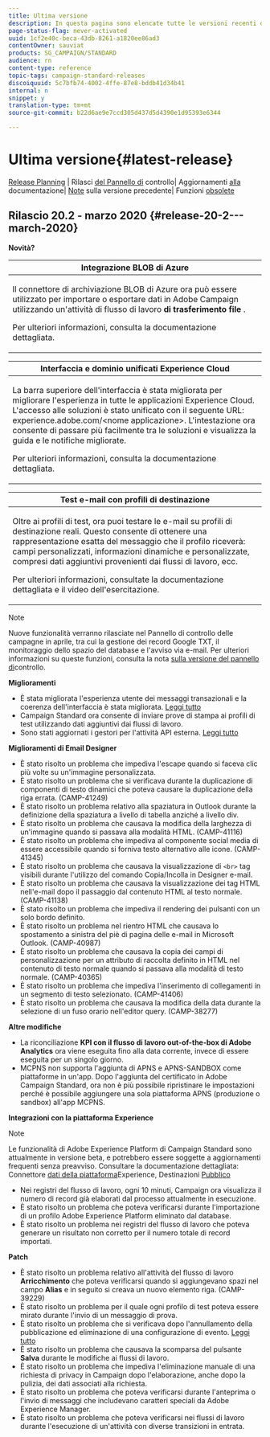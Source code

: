```yaml
---
title: Ultima versione
description: In questa pagina sono elencate tutte le versioni recenti di Adobe Campaign Standard.
page-status-flag: never-activated
uuid: 1cf2e40c-beca-43db-8261-a1820ee86ad3
contentOwner: sauviat
products: SG_CAMPAIGN/STANDARD
audience: rn
content-type: reference
topic-tags: campaign-standard-releases
discoiquuid: 5c7bfb74-4002-4ffe-87e8-bddb41d34b41
internal: n
snippet: y
translation-type: tm+mt
source-git-commit: b22d6ae9e7ccd305d437d5d4390e1d95393e6344

---
```



# Ultima versione{#latest-release}

[Release Planning](https://helpx.adobe.com/campaign/kb/acs-release-planning.html) | Rilasci [del Pannello di](https://docs.adobe.com/content/help/en/control-panel/using/release-notes.html) controllo| Aggiornamenti [alla](../../rn/using/documentation-updates.md) documentazione| [Note](../../rn/using/release-notes-2019.md) sulla versione precedente| Funzioni [obsolete](https://helpx.adobe.com/campaign/kb/acs-deprecated-and-removed-features.html)

## Rilascio 20.2 - marzo 2020 {#release-20-2---march-2020}

**Novità?**

<table> 
 <thead> 
  <tr> 
   <th> <strong>Integrazione BLOB di Azure</strong><br /> </th> 
  </tr> 
 </thead> 
 <tbody> 
  <tr> 
   <td> <p>Il connettore di archiviazione BLOB di Azure ora può essere utilizzato per importare o esportare dati in Adobe Campaign utilizzando un'attività di flusso di lavoro <strong>di trasferimento file</strong> . </p>
    <p>Per ulteriori informazioni, consulta la documentazione <a href="../../administration/using/external-accounts.md#microsoft-azure-external-account"></a>dettagliata.</p>
   </td> 
  </tr> 
 </tbody> 
</table>

<table> 
 <thead> 
  <tr> 
   <th> <strong>Interfaccia e dominio unificati Experience Cloud</strong><br /> </th> 
  </tr> 
 </thead> 
 <tbody> 
  <tr> 
   <td> <p>La barra superiore dell'interfaccia è stata migliorata per migliorare l'esperienza in tutte le applicazioni Experience Cloud. L'accesso alle soluzioni è stato unificato con il seguente URL: experience.adobe.com/&lt;nome applicazione&gt;. L'intestazione ora consente di passare più facilmente tra le soluzioni e visualizza la guida e le notifiche migliorate.</p>
    <p>Per ulteriori informazioni, consulta la documentazione <a href="../../start/using/interface-description.md#top-bar"></a>dettagliata. </p>
   </td> 
  </tr> 
 </tbody> 
</table>

<table> 
 <thead> 
  <tr> 
   <th> <strong>Test e-mail con profili di destinazione</strong><br /> </th> 
  </tr> 
 </thead> 
 <tbody> 
  <tr> 
   <td> <p>Oltre ai profili di test, ora puoi testare le e-mail su profili di destinazione reali. Questo consente di ottenere una rappresentazione esatta del messaggio che il profilo riceverà: campi personalizzati, informazioni dinamiche e personalizzate, compresi dati aggiuntivi provenienti dai flussi di lavoro, ecc. </p>
    <p>Per ulteriori informazioni, consultate la documentazione <a href="../../sending/using/testing-messages-using-target.md"></a> dettagliata e il video <a href="https://docs.adobe.com/content/help/en/campaign-standard-learn/tutorials/communication-channels/email/profile-substitution.html"></a>dell'esercitazione. </p>
   </td> 
  </tr> 
 </tbody> 
</table>

>[!NOTE]
>
>Nuove funzionalità verranno rilasciate nel Pannello di controllo delle campagne in aprile, tra cui la gestione dei record Google TXT, il monitoraggio dello spazio del database e l&#39;avviso via e-mail. Per ulteriori informazioni su queste funzioni, consulta la nota [sulla versione del pannello di](https://docs.adobe.com/content/help/en/control-panel/using/release-notes.html)controllo.

**Miglioramenti**

* È stata migliorata l&#39;esperienza utente dei messaggi transazionali e la coerenza dell&#39;interfaccia è stata migliorata. [Leggi tutto](../../channels/using/about-transactional-messaging.md)
* Campaign Standard ora consente di inviare prove di stampa ai profili di test utilizzando dati aggiuntivi dai flussi di lavoro.
* Sono stati aggiornati i gestori per l&#39;attività API esterna. [Leggi tutto](../../automating/using/external-api.md)

**Miglioramenti di Email Designer**

* È stato risolto un problema che impediva l&#39;escape quando si faceva clic più volte su un&#39;immagine personalizzata.
* È stato risolto un problema che si verificava durante la duplicazione di componenti di testo dinamici che poteva causare la duplicazione della riga errata. (CAMP-41249)
* È stato risolto un problema relativo alla spaziatura in Outlook durante la definizione della spaziatura a livello di tabella anziché a livello div.
* È stato risolto un problema che causava la modifica della larghezza di un&#39;immagine quando si passava alla modalità HTML. (CAMP-41116)
* È stato risolto un problema che impediva al componente social media di essere accessibile quando si forniva testo alternativo alle icone. (CAMP-41345)
* È stato risolto un problema che causava la visualizzazione di `<br>` tag visibili durante l&#39;utilizzo del comando Copia/Incolla in Designer e-mail.
* È stato risolto un problema che causava la visualizzazione dei tag HTML nell&#39;e-mail dopo il passaggio dal contenuto HTML al testo normale. (CAMP-41138)
* È stato risolto un problema che impediva il rendering dei pulsanti con un solo bordo definito.
* È stato risolto un problema nel rientro HTML che causava lo spostamento a sinistra del piè di pagina delle e-mail in Microsoft Outlook. (CAMP-40987)
* È stato risolto un problema che causava la copia dei campi di personalizzazione per un attributo di raccolta definito in HTML nel contenuto di testo normale quando si passava alla modalità di testo normale. (CAMP-40365)
* È stato risolto un problema che impediva l&#39;inserimento di collegamenti in un segmento di testo selezionato. (CAMP-41406)
* È stato risolto un problema che causava la modifica della data durante la selezione di un fuso orario nell&#39;editor query. (CAMP-38277)

**Altre modifiche**

* La riconciliazione **KPI con il flusso di lavoro out-of-the-box di Adobe Analytics** ora viene eseguita fino alla data corrente, invece di essere eseguita per un singolo giorno.
* MCPNS non supporta l&#39;aggiunta di APNS e APNS-SANDBOX come piattaforme in un&#39;app. Dopo l&#39;aggiunta del certificato in Adobe Campaign Standard, ora non è più possibile ripristinare le impostazioni perché è possibile aggiungere una sola piattaforma APNS (produzione o sandbox) all&#39;app MCPNS.

**Integrazioni con la piattaforma Experience**

>[!NOTE]
>
>Le funzionalità di Adobe Experience Platform di Campaign Standard sono attualmente in versione beta, e potrebbero essere soggette a aggiornamenti frequenti senza preavviso. Consultare la documentazione dettagliata: Connettore [dati della piattaforma](../../administration/using/aep-about-data-connector.md)Experience, Destinazioni [Pubblico](../../audiences/using/aep-about-audience-destinations-service.md)

* Nei registri del flusso di lavoro, ogni 10 minuti, Campaign ora visualizza il numero di record già elaborati dal processo attualmente in esecuzione.
* È stato risolto un problema che poteva verificarsi durante l&#39;importazione di un profilo Adobe Experience Platform eliminato dal database.
* È stato risolto un problema nei registri del flusso di lavoro che poteva generare un risultato non corretto per il numero totale di record importati.

**Patch**

* È stato risolto un problema relativo all&#39;attività del flusso di lavoro **Arricchimento** che poteva verificarsi quando si aggiungevano spazi nel campo **Alias** e in seguito si creava un nuovo elemento riga. (CAMP-39229)
* È stato risolto un problema per il quale ogni profilo di test poteva essere mirato durante l&#39;invio di un messaggio di prova.
* È stato risolto un problema che si verificava dopo l&#39;annullamento della pubblicazione ed eliminazione di una configurazione di evento. [Leggi tutto](../../administration/using/configuring-transactional-messaging.md#deleting-an-event)
* È stato risolto un problema che causava la scomparsa del pulsante **Salva** durante le modifiche ai flussi di lavoro.
* È stato risolto un problema che impediva l&#39;eliminazione manuale di una richiesta di privacy in Campaign dopo l&#39;elaborazione, anche dopo la pulizia, dei dati associati alla richiesta.
* È stato risolto un problema che poteva verificarsi durante l&#39;anteprima o l&#39;invio di messaggi che includevano caratteri speciali da Adobe Experience Manager.
* È stato risolto un problema che poteva verificarsi nei flussi di lavoro durante l&#39;esecuzione di un&#39;attività con diverse transizioni in entrata.